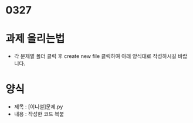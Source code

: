 # 0327

# 과제 올리는법

* 각 문제별 폴더 클릭 후 create new file 클릭하여 아래 양식대로 작성하시길 바랍니다. 

# 양식

* 제목 : [이니셜]문제.py
* 내용 : 작성한 코드 복붙
